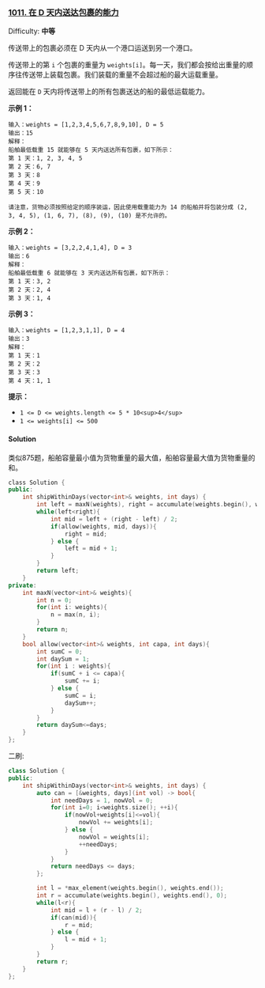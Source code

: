 ### [1011\. 在 D 天内送达包裹的能力](https://leetcode-cn.com/problems/capacity-to-ship-packages-within-d-days/)

Difficulty: **中等**


传送带上的包裹必须在 D 天内从一个港口运送到另一个港口。

传送带上的第 `i` 个包裹的重量为 `weights[i]`。每一天，我们都会按给出重量的顺序往传送带上装载包裹。我们装载的重量不会超过船的最大运载重量。

返回能在 `D` 天内将传送带上的所有包裹送达的船的最低运载能力。

**示例 1：**

```
输入：weights = [1,2,3,4,5,6,7,8,9,10], D = 5
输出：15
解释：
船舶最低载重 15 就能够在 5 天内送达所有包裹，如下所示：
第 1 天：1, 2, 3, 4, 5
第 2 天：6, 7
第 3 天：8
第 4 天：9
第 5 天：10

请注意，货物必须按照给定的顺序装运，因此使用载重能力为 14 的船舶并将包装分成 (2, 3, 4, 5), (1, 6, 7), (8), (9), (10) 是不允许的。 
```

**示例 2：**

```
输入：weights = [3,2,2,4,1,4], D = 3
输出：6
解释：
船舶最低载重 6 就能够在 3 天内送达所有包裹，如下所示：
第 1 天：3, 2
第 2 天：2, 4
第 3 天：1, 4
```

**示例 3：**

```
输入：weights = [1,2,3,1,1], D = 4
输出：3
解释：
第 1 天：1
第 2 天：2
第 3 天：3
第 4 天：1, 1
```

**提示：**

*   `1 <= D <= weights.length <= 5 * 10<sup>4</sup>`
*   `1 <= weights[i] <= 500`


#### Solution

类似875题，船舶容量最小值为货物重量的最大值，船舶容量最大值为货物重量的和。

```cpp
​class Solution {
public:
    int shipWithinDays(vector<int>& weights, int days) {
        int left = maxN(weights), right = accumulate(weights.begin(), weights.end(), 1);
        while(left<right){
            int mid = left + (right - left) / 2;
            if(allow(weights, mid, days)){
                right = mid;
            } else {
                left = mid + 1;
            }
        }
        return left;
    }
private:
    int maxN(vector<int>& weights){
        int n = 0;
        for(int i: weights){
            n = max(n, i);
        }
        return n;
    }
    bool allow(vector<int>& weights, int capa, int days){
        int sumC = 0;
        int daySum = 1;
        for(int i : weights){
            if(sumC + i <= capa){
                sumC += i;
            } else {
                sumC = i;
                daySum++;
            }
        }
        return daySum<=days;
    }
};
```

二刷:  

```cpp
class Solution {
public:
    int shipWithinDays(vector<int>& weights, int days) {
        auto can = [&weights, days](int vol) -> bool{
            int needDays = 1, nowVol = 0;
            for(int i=0; i<weights.size(); ++i){
                if(nowVol+weights[i]<=vol){
                    nowVol += weights[i];
                } else {
                    nowVol = weights[i];
                    ++needDays;
                }
            }
            return needDays <= days;
        };

        int l = *max_element(weights.begin(), weights.end());
        int r = accumulate(weights.begin(), weights.end(), 0);
        while(l<r){
            int mid = l + (r - l) / 2;
            if(can(mid)){
                r = mid;
            } else {
                l = mid + 1;
            }
        }
        return r;
    }
};
```